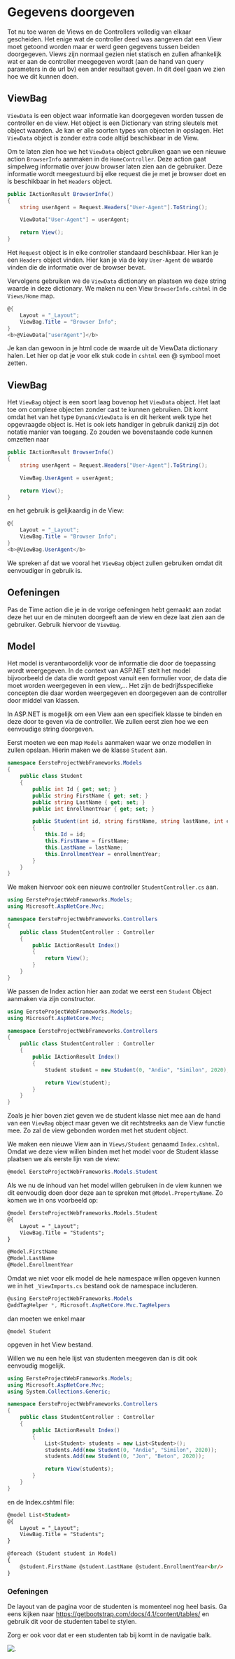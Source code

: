 # Gegevens doorgeven

Tot nu toe waren de Views en de Controllers volledig van elkaar gescheiden. Het enige wat de controller deed was aangeven dat een View moet getoond worden maar er werd geen gegevens tussen beiden doorgegeven. Views zijn normaal gezien niet statisch en zullen afhankelijk wat er aan de controller meegegeven wordt \(aan de hand van query parameters in de url bv\) een ander resultaat geven. In dit deel gaan we zien hoe we dit kunnen doen.

## ViewBag

`ViewData` is een object waar informatie kan doorgegeven worden tussen de controller en de view. Het object is een Dictionary van string sleutels met object waarden. Je kan er alle soorten types van objecten in opslagen. Het `ViewData` object is zonder extra code altijd beschikbaar in de View.

Om te laten zien hoe we het `ViewData` object gebruiken gaan we een nieuwe action `BrowserInfo` aanmaken in de `HomeController`. Deze action gaat simpelweg informatie over jouw browser laten zien aan de gebruiker. Deze informatie wordt meegestuurd bij elke request die je met je browser doet en is beschikbaar in het `Headers` object.

```csharp
public IActionResult BrowserInfo()
{
    string userAgent = Request.Headers["User-Agent"].ToString();

    ViewData["User-Agent"] = userAgent;

    return View();
}
```

Het `Request` object is in elke controller standaard beschikbaar. Hier kan je een `Headers` object vinden. Hier kan je via de key `User-Agent` de waarde vinden die de informatie over de browser bevat.

Vervolgens gebruiken we de `ViewData` dictionary en plaatsen we deze string waarde in deze dictionary. We maken nu een View `BrowserInfo.cshtml` in de `Views/Home` map.

```csharp
@{
    Layout = "_Layout";
    ViewBag.Title = "Browser Info";
}
<b>@ViewData["userAgent"]</b>
```

Je kan dan gewoon in je html code de waarde uit de ViewData dictionary halen. Let hier op dat je voor elk stuk code in `cshtml` een @ symbool moet zetten.

## ViewBag

Het `ViewBag` object is een soort laag bovenop het `ViewData` object. Het laat toe om complexe objecten zonder cast te kunnen gebruiken. Dit komt omdat het van het type `DynamicViewData` is en dit herkent welk type het opgevraagde object is. Het is ook iets handiger in gebruik dankzij zijn dot notatie manier van toegang. Zo zouden we bovenstaande code kunnen omzetten naar

```csharp
public IActionResult BrowserInfo()
{
    string userAgent = Request.Headers["User-Agent"].ToString();

    ViewBag.UserAgent = userAgent;

    return View();
}
```

en het gebruik is gelijkaardig in de View:

```csharp
@{
    Layout = "_Layout";
    ViewBag.Title = "Browser Info";
}
<b>@ViewBag.UserAgent</b>
```

We spreken af dat we vooral het `ViewBag` object zullen gebruiken omdat dit eenvoudiger in gebruik is.

## Oefeningen

Pas de Time action die je in de vorige oefeningen hebt gemaakt aan zodat deze het uur en de minuten doorgeeft aan de view en deze laat zien aan de gebruiker. Gebruik hiervoor de `ViewBag`.

## Model

Het model is verantwoordelijk voor de informatie die door de toepassing wordt weergegeven. In de context van ASP.NET stelt het model bijvoorbeeld de data die wordt gepost vanuit een formulier voor, de data die moet worden weergegeven in een view,... Het zijn de bedrijfsspecifieke concepten die daar worden weergegeven en doorgegeven aan de controller door middel van klassen.

In ASP.NET is mogelijk om een View aan een specifiek klasse te binden en deze door te geven via de controller. We zullen eerst zien hoe we een eenvoudige string doorgeven. 

Eerst moeten we een map `Models` aanmaken waar we onze modellen in zullen opslaan. Hierin maken we de klasse `Student` aan. 

```csharp
namespace EersteProjectWebFrameworks.Models
{
    public class Student
    {
        public int Id { get; set; }
        public string FirstName { get; set; }
        public string LastName { get; set; }
        public int EnrollmentYear { get; set; }

        public Student(int id, string firstName, string lastName, int enrollmentYear)
        {
            this.Id = id;
            this.FirstName = firstName;
            this.LastName = lastName;
            this.EnrollmentYear = enrollmentYear;
        }
    }
}
```

We maken hiervoor ook een nieuwe controller `StudentController.cs` aan. 

```csharp
using EersteProjectWebFrameworks.Models;
using Microsoft.AspNetCore.Mvc;

namespace EersteProjectWebFrameworks.Controllers
{
    public class StudentController : Controller
    {
        public IActionResult Index()
        {
            return View();
        }
    }
}
```

We passen de Index action hier aan zodat we eerst een `Student` Object aanmaken via zijn constructor.

```csharp
using EersteProjectWebFrameworks.Models;
using Microsoft.AspNetCore.Mvc;

namespace EersteProjectWebFrameworks.Controllers
{
    public class StudentController : Controller
    {
        public IActionResult Index()
        {
            Student student = new Student(0, "Andie", "Similon", 2020);

            return View(student);
        }
    }
}
```

Zoals je hier boven ziet geven we de student klasse niet mee aan de hand van een `ViewBag` object maar geven we dit rechtstreeks aan de View functie mee. Zo zal de view gebonden worden met het student object.

We maken een nieuwe View aan in `Views/Student` genaamd `Index.cshtml`. Omdat we deze view willen binden met het model voor de Student klasse plaatsen we als eerste lijn van de view:

```csharp
@model EersteProjectWebFrameworks.Models.Student
````

Als we nu de inhoud van het model willen gebruiken in de view kunnen we dit eenvoudig doen door deze aan te spreken met `@Model.PropertyName`. Zo komen we in ons voorbeeld op:

```html
@model EersteProjectWebFrameworks.Models.Student
@{
    Layout = "_Layout";
    ViewBag.Title = "Students";
}

@Model.FirstName
@Model.LastName
@Model.EnrollmentYear
```

Omdat we niet voor elk model de hele namespace willen opgeven kunnen we in het `_ViewImports.cs` bestand ook de namespace includeren.

```csharp
@using EersteProjectWebFrameworks.Models
@addTagHelper *, Microsoft.AspNetCore.Mvc.TagHelpers
````

dan moeten we enkel maar 

```
@model Student
```

opgeven in het View bestand.

Willen we nu een hele lijst van studenten meegeven dan is dit ook eenvoudig mogelijk. 

```csharp
using EersteProjectWebFrameworks.Models;
using Microsoft.AspNetCore.Mvc;
using System.Collections.Generic;

namespace EersteProjectWebFrameworks.Controllers
{
    public class StudentController : Controller
    {
        public IActionResult Index()
        {
            List<Student> students = new List<Student>();
            students.Add(new Student(0, "Andie", "Similon", 2020));
            students.Add(new Student(0, "Jon", "Beton", 2020));

            return View(students);
        }
    }
}
```

en de Index.cshtml file:

```html
@model List<Student>
@{
    Layout = "_Layout";
    ViewBag.Title = "Students";
}

@foreach (Student student in Model)
{
    @student.FirstName @student.LastName @student.EnrollmentYear<br/>
}
```

### Oefeningen

De layout van de pagina voor de studenten is momenteel nog heel basis. Ga eens kijken naar https://getbootstrap.com/docs/4.1/content/tables/ en gebruik dit voor de studenten tabel te stylen. 

Zorg er ook voor dat er een studenten tab bij komt in de navigatie balk.

![.](../.gitbook/assets/Students1.png)